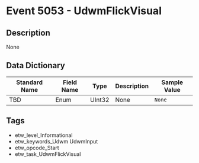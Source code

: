 # Event 5053 - UdwmFlickVisual

## Description
None

## Data Dictionary
|Standard Name|Field Name|Type|Description|Sample Value|
|---|---|---|---|---|
|TBD|Enum|UInt32|None|`None`|

## Tags
* etw_level_Informational
* etw_keywords_Udwm UdwmInput
* etw_opcode_Start
* etw_task_UdwmFlickVisual
